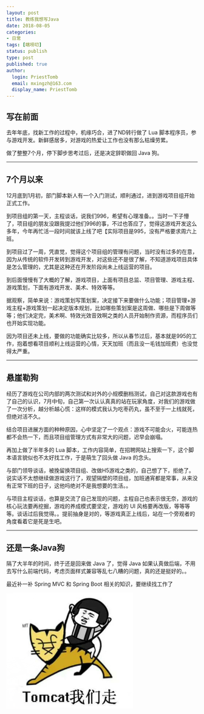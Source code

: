 ```yaml
---
layout: post
title: 教练我想写Java
date: 2018-08-05
categories:
- 日常
tags: [瞎唠叨]
status: publish
type: post
published: true
author:
  login: PriestTomb
  email: mxingzh@163.com
  display_name: PriestTomb
---
```


## 写在前面

去年年底，找新工作的过程中，机缘巧合，进了ND转行做了 Lua 脚本程序员，参与游戏开发。新鲜感居多，对游戏的热爱让工作也没有那么枯燥劳累。

做了整整7个月，停下脚步思考过后，还是决定辞职做回 Java 狗。

---

## 7个月以来

12月底到1月初，部门脚本新人有一个入门测试，顺利通过，进到游戏项目组开始正式工作。

到项目组的第一天，主程谈话，说我们996，希望有心理准备。。当时一下子懵了，项目组的朋友没跟我提过他们996的事，不过也答应了，觉得这游戏开发这么多年，今年再忙活一段时间就该上线了吧【实际项目是995，没有严格要求周六上班。

到项目过了一周，凭直觉，觉得这个项目组的管理有问题，当时没有过多的在意，因为从传统的软件开发转到游戏开发，对这些还不是很了解，不知道游戏项目具体是怎么管理的，尤其是这种还在开发阶段尚未上线运营的项目。

到后面慢慢有了大概的了解，游戏项目，上面有项目总监、项目管理、游戏主程、游戏策划，下面有游戏开发、美术、特效等等。

据观察，简单来说：游戏策划写策划案，决定接下来要做什么功能；项目管理+游戏主程+游戏策划一起决定版本规划，比如哪些策划案是这周做、哪些是下周做等等；他们决定完，美术啊、特效光效音效啊之类的人员开始制作资源，而程序员们也开始实现功能。

因为项目还未上线，要做的功能确实比较多，所以从春节过后，基本就是995的工作，抱着想看项目顺利上线运营的心情，天天加班（而且没一毛钱加班费）也没觉得太严重。

---

## 悬崖勒狗

经历了游戏在公司内部的两次测试和对外的小规模删档测试，自己对这款游戏也有了自己的认识，7月中旬，自己第一次认认真真的站在玩家角度，对我们的游戏做了一次分析，越分析越心慌：这样的模式我认为吃枣药丸，虽不至于一上线就死，但绝对活不久。

结合项目进展方面的种种原因，心中坚定了一个观点：游戏不可能会火，可能连热都不会热一下，而且项目组管理方式有非常大的问题，迟早会崩塌。

再加上做了半年多的 Lua 脚本，工作内容简单，在招聘网站上搜索一下，这个脚本语言貌似也不太好找工作，于是萌生了回头做 Java 的念头。

与部门领导谈话，被挽留换项目组、改做H5游戏之类的，自己想了下，拒绝了。说实话不太想继续做游戏这行了，观望隔壁的项目组，加班通宵都是常事，从来没有正常下班的日子，这他吗绝对不是我想要的生活。。

与项目主程谈话，也算是交流了自己发现的问题，主程自己也表示很无奈，游戏的核心玩法要再挖掘，游戏的养成模式要坚定，游戏的 UI 风格要再改版，等等等等。谈话过后我觉得。。提前抽身是对的，等游戏真正上线后，站在一个旁观者的角度看着它是死是生吧。

---

## 还是一条Java狗

隔了大半年的时间，终于还是回来做 Java 了，觉得 Java 如果认真做后端，不用去写什么前端代码，考虑页面样式兼容等乱七八糟的问题，真的还是挺好的。。

最近补一补 Spring MVC 和 Spring Boot 相关的知识，要继续找工作了

![tomcat我们走.png](/images/blog_img/20180805/tomcat我们走.png)
